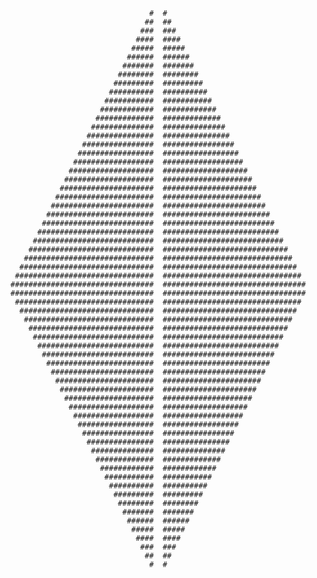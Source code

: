                                    #  #
                                  ##  ##
                                 ###  ###
                                ####  ####
                               #####  #####
                              ######  ######
                             #######  #######
                            ########  ########
                           #########  #########
                          ##########  ##########
                         ###########  ###########
                        ############  ############
                       #############  #############
                      ##############  ##############
                     ###############  ###############
                    ################  ################
                   #################  #################
                  ##################  ##################
                 ###################  ###################
                ####################  ####################
               #####################  #####################
              ######################  ######################
             #######################  #######################
            ########################  ########################
           #########################  #########################
          ##########################  ##########################
         ###########################  ###########################
        ############################  ############################
       #############################  #############################
      ##############################  ##############################
     ###############################  ###############################
    ################################  ################################
    ################################  ################################
     ###############################  ###############################
      ##############################  ##############################
       #############################  #############################
        ############################  ############################
         ###########################  ###########################
          ##########################  ##########################
           #########################  #########################
            ########################  ########################
             #######################  #######################
              ######################  ######################
               #####################  #####################
                ####################  ####################
                 ###################  ###################
                  ##################  ##################
                   #################  #################
                    ################  ################
                     ###############  ###############
                      ##############  ##############
                       #############  #############
                        ############  ############
                         ###########  ###########
                          ##########  ##########
                           #########  #########
                            ########  ########
                             #######  #######
                              ######  ######
                               #####  #####
                                ####  ####
                                 ###  ###
                                  ##  ##
                                   #  #    
